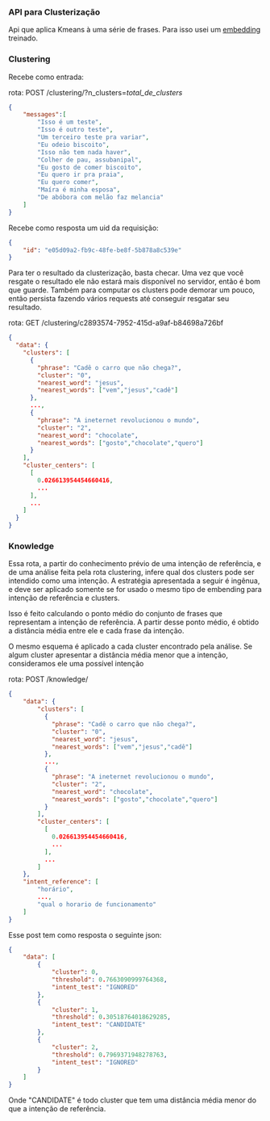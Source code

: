 ### API para Clusterização

Api que aplica Kmeans à uma série de frases. Para isso usei um [embedding](https://tfhub.dev/google/universal-sentence-encoder-multilingual-large/3) treinado.

### Clustering
Recebe como entrada:

rota: POST /clustering/?n_clusters=<i>total_de_clusters</i>
```json
{
    "messages":[
        "Isso é um teste",
        "Isso é outro teste",
        "Um terceiro teste pra variar",
        "Eu odeio biscoito",
        "Isso não tem nada haver",
        "Colher de pau, assubanipal",
        "Eu gosto de comer biscoito",
        "Eu quero ir pra praia",
        "Eu quero comer",
        "Maíra é minha esposa",
        "De abóbora com melão faz melancia"
    ]
}
```
Recebe como resposta um uid da requisição:
```json
{
    "id": "e05d09a2-fb9c-48fe-be8f-5b878a8c539e"
}
```
Para ter o resultado da clusterização, basta checar. Uma vez que você resgate o resultado ele não estará mais disponível no servidor, então é bom que guarde.
Também para computar os clusters pode demorar um pouco, então persista fazendo vários requests até conseguir resgatar seu resultado.

rota: GET /clustering/c2893574-7952-415d-a9af-b84698a726bf
```json
{
  "data": {
    "clusters": [
      {
        "phrase": "Cadê o carro que não chega?",
        "cluster": "0",
        "nearest_word": "jesus",
        "nearest_words": ["vem","jesus","cadê"]
      },
      ...,
      {
        "phrase": "A ineternet revolucionou o mundo",
        "cluster": "2",
        "nearest_word": "chocolate",
        "nearest_words": ["gosto","chocolate","quero"]
      }
    ],
    "cluster_centers": [
      [
        0.026613954454660416,
        ...
      ],
      ...
    ]
  }
}
```

### Knowledge
Essa rota, a partir do conhecimento prévio de uma intenção de referência, e de
uma análise feita pela rota clustering, infere qual dos clusters
pode ser intendido como uma intenção. A estratégia apresentada a seguir é ingênua, e deve ser aplicado somente
se for usado o mesmo tipo de embending para intenção de referência e clusters.

Isso é feito calculando o ponto médio do conjunto de frases que representam
a intenção de referência. A partir desse ponto médio, é obtido a distância
média entre ele e cada frase da intenção. 

O mesmo esquema é aplicado a cada cluster encontrado pela análise. Se algum cluster
apresentar a distância média menor que a intenção, consideramos ele uma possível intenção

rota: POST /knowledge/
```json
{
    "data": {
        "clusters": [
          {
            "phrase": "Cadê o carro que não chega?",
            "cluster": "0",
            "nearest_word": "jesus",
            "nearest_words": ["vem","jesus","cadê"]
          },
          ...,
          {
            "phrase": "A ineternet revolucionou o mundo",
            "cluster": "2",
            "nearest_word": "chocolate",
            "nearest_words": ["gosto","chocolate","quero"]
          }
        ],
        "cluster_centers": [
          [
            0.026613954454660416,
            ...
          ],
          ...
        ]
    },
    "intent_reference": [
        "horário",
        ...,
        "qual o horario de funcionamento"
    ]
}
```

Esse post tem como resposta o seguinte json:

````json
{
    "data": [
        {
            "cluster": 0,
            "threshold": 0.7663090999764368,
            "intent_test": "IGNORED"
        },
        {
            "cluster": 1,
            "threshold": 0.30518764018629285,
            "intent_test": "CANDIDATE"
        },
        {
            "cluster": 2,
            "threshold": 0.7969371948278763,
            "intent_test": "IGNORED"
        }
    ]
}
````
Onde "CANDIDATE" é todo cluster que tem uma distância média menor do que a
intenção de referência.